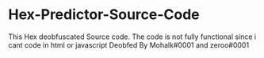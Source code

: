 # Hex-Predictor-Source-Code
This Hex deobfuscated Source code.
The code is not fully functional since i cant code in html or javascript
Deobfed By Mohalk#0001 and zeroo#0001


